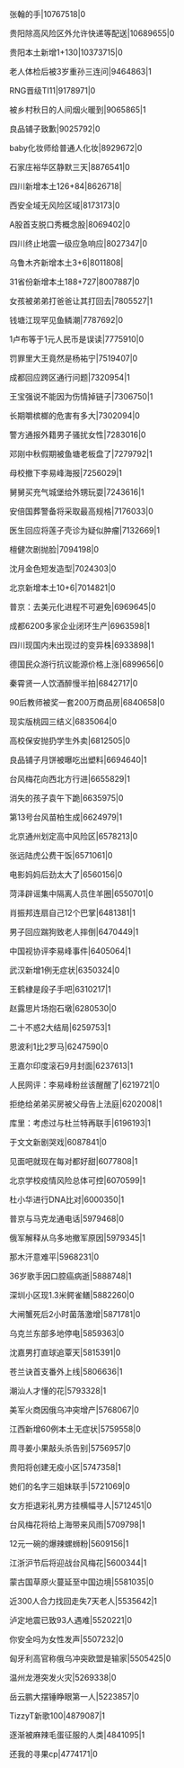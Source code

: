 张翰的手|10767518|0

贵阳除高风险区外允许快递等配送|10689655|0

贵阳本土新增1+130|10373715|0

老人体检后被3岁重孙三连问|9464863|1

RNG晋级TI11|9178971|0

被乡村秋日的人间烟火暖到|9065865|1

良品铺子致歉|9025792|0

baby化妆师给普通人化妆|8929672|0

石家庄裕华区静默三天|8876541|0

四川新增本土126+84|8626718|

西安全域无风险区域|8173173|0

A股首支脱口秀概念股|8069402|0

四川终止地震一级应急响应|8027347|0

乌鲁木齐新增本土3+6|8011808|

31省份新增本土188+727|8007887|0

女孩被弟弟打爸爸让其打回去|7805527|1

钱塘江现罕见鱼鳞潮|7787692|0

1卢布等于1元人民币是误读|7775910|0

罚罪里大王竟然是杨祐宁|7519407|0

成都回应跨区通行问题|7320954|1

王宝强说不能因为伤情掉链子|7306750|1

长期嚼槟榔的危害有多大|7302094|0

警方通报外籍男子骚扰女性|7283016|0

邓刚中秋假期被鱼塘老板盘了|7279792|1

母校撤下李易峰海报|7256029|1

舅舅买充气城堡给外甥玩耍|7243616|1

安倍国葬警备将采取最高规格|7176033|0

医生回应将莲子壳诊为疑似肿瘤|7132669|1

檀健次剧抛脸|7094198|0

沈月金色短发造型|7024303|0

北京新增本土10+6|7014821|0

普京：去美元化进程不可避免|6969645|0

成都6200多家企业闭环生产|6963598|1

四川现国内未出现过的变异株|6933898|1

德国民众游行抗议能源价格上涨|6899656|0

秦霄贤一人饮酒醉慢半拍|6842717|0

90后教师被奖一套200万商品房|6840658|0

现实版桃园三结义|6835064|0

高校保安抛扔学生外卖|6812505|0

良品铺子月饼被曝吃出塑料|6694640|1

台风梅花向西北方行进|6655829|1

消失的孩子袁午下跪|6635975|0

第13号台风苗柏生成|6624979|1

北京通州划定高中风险区|6578213|0

张远陆虎公费干饭|6571061|0

电影妈妈后劲太大了|6560156|0

菏泽辟谣集中隔离人员住羊圈|6550701|0

肖振邦连扇自己12个巴掌|6481381|1

男子回应踹狗致老人摔倒|6470449|1

中国视协评李易峰事件|6405064|1

武汉新增1例无症状|6350324|0

王鹤棣是段子手吧|6310217|1

赵露思片场抱石墩|6280530|0

二十不惑2大结局|6259753|1

恩波利1比2罗马|6247590|0

王嘉尔印度滚石9月封面|6237613|1

人民网评：李易峰粉丝该醒醒了|6219721|0

拒绝给弟弟买房被父母告上法庭|6202008|1

库里：考虑过与杜兰特再联手|6196193|1

于文文新剧哭戏|6087841|0

见面吧就现在每对都好甜|6077808|1

北京学校疫情风险总体可控|6070599|1

杜小华进行DNA比对|6000350|1

普京与马克龙通电话|5979468|0

俄军解释从乌多地撤军原因|5979345|1

那木汗意难平|5968231|0

36岁歌手因口腔癌病逝|5888748|1

深圳小区现1.3米鳄雀鳝|5882260|0

大闸蟹死后2小时菌落激增|5871781|0

乌克兰东部多地停电|5859363|0

沈嘉男打直球追覃天|5815391|0

苍兰诀首支番外上线|5806636|1

潮汕人才懂的花|5793328|1

美军火商因俄乌冲突增产|5768067|0

江西新增60例本土无症状|5759558|0

周寻姜小果敲头杀告别|5756957|0

贵阳将创建无疫小区|5747358|1

她们的名字三姐妹联手|5721069|0

女方拒退彩礼男方挂横幅寻人|5712451|0

台风梅花将给上海带来风雨|5709798|1

12元一碗的爆辣螺蛳粉|5609156|1

江浙沪节后将迎战台风梅花|5600344|1

蒙古国草原火蔓延至中国边境|5581035|0

近300人合力找回走失7天老人|5535642|1

泸定地震已致93人遇难|5520221|0

你安全吗为女性发声|5507232|0

匈牙利高官称俄乌冲突欧盟是输家|5505425|0

温州龙港突发火灾|5269338|0

岳云鹏大摆锤睁眼第一人|5223857|0

TizzyT新歌100|4879087|1

逐渐被麻辣毛蛋征服的人类|4841095|1

还我的寻果cp|4774171|0

